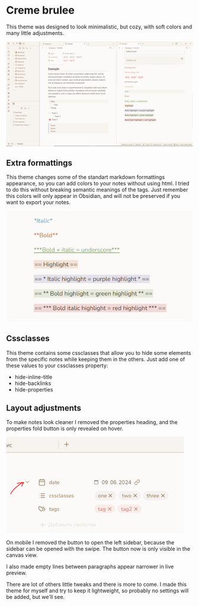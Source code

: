 # Creme brulee

This theme was designed to look minimalistic, but cozy, with soft colors and many little adjustments.

![Creme-brulee](screenshots/creme-brulee-theme.png)

## Extra formattings

This theme changes some of the standart markdown formattings appearance, so you can add colors to your notes without using html. I tried to do this without breaking semantic meanings of the tags. Just remember this colors will only appear in Obsidian, and will not be preserved if you want to export your notes.

![formattings](screenshots/formattings.png)

## Cssclasses

This theme contains some cssclasses that allow you to hide some elements from the specific notes while keeping them in the others. Just add one of these values to your cssclasses property:

- hide-inline-title
- hide-backlinks
- hide-properties

## Layout adjustments

To make notes look cleaner I removed the properties heading, and the properties fold button is only revealed on hover. 

![properties-fold-reveal](screenshots/properties-fold-reveal.PNG)

On mobile I removed the button to open the left sidebar, because the sidebar can be opened with the swipe. The button now is only visible in the canvas view.

I also made empty lines between paragraphs appear narrower in live preview.

There are lot of others little tweaks and there is more to come. I made this theme for myself and try to keep it lightweight, so probably no settings will be added, but we'll see.